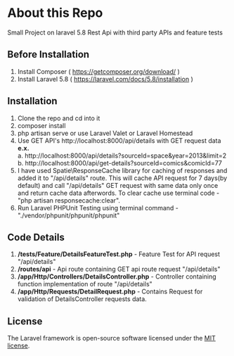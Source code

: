 # About this Repo
Small Project on laravel 5.8 Rest Api with third party APIs and feature tests

## Before Installation
1. Install Composer ( https://getcomposer.org/download/ )
2. Install Laravel 5.8 ( https://laravel.com/docs/5.8/installation )

## Installation
1. Clone the repo and cd into it
2. composer install
3. php artisan serve or use Laravel Valet or Laravel Homestead
4. Use GET API's http://localhost:8000/api/details with GET request data <b>e.x.</b><br>
    a. http://localhost:8000/api/details?sourceId=space&year=2013&limit=2  <br>
    b. http://localhost:8000/api/get-details?sourceId=comics&comicId=77  <br>
5. I have used Spatie\ResponseCache library for caching of responses and added it to "/api/details" route. This will cache API request for 7 days(by default) and call "/api/details" GET request with same data only once and return cache data afterwords.
To clear cache use terminal code - "php artisan responsecache:clear".
6. Run Laravel PHPUnit Testing using terminal command - "./vendor/phpunit/phpunit/phpunit"
    
## Code Details
1. <b>/tests/Feature/DetailsFeatureTest.php</b> - Feature Test for API request "/api/details" <br>
2. <b>/routes/api</b> - Api route containing GET api route request "/api/details" <br>
3. <b>/app/Http/Controllers/DetailsController.php</b> - Controller containing function implementation of route "/api/details"<br>
4. <b>/app/Http/Requests/DetailRequest.php</b> - Contains Request for validation of DetailsController requests data.<br>

## License

The Laravel framework is open-source software licensed under the [MIT license](https://opensource.org/licenses/MIT).
